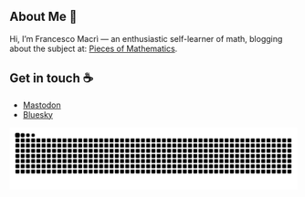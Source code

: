 ## About Me :bust_in_silhouette:

Hi, I’m Francesco Macrì — an enthusiastic self-learner of math, blogging about the subject at: [Pieces of Mathematics](https://www.piecesofmathematics.com).

## Get in touch :coffee:

- [Mastodon](https://mathstodon.xyz/@pieces_of_mathematics)
- [Bluesky](https://bsky.app/profile/pcsofmath.bsky.social)

![Snake Animation](https://github.com/francescomacri/francescomacri/blob/manual-run-output/docker/github-contribution-grid-snake-dark.svg)

<!--
<div align=center>
      <img width=390 src="https://github-readme-stats.vercel.app/api?username=francescomacri&theme=transparent&count_private=true&show_icons=true&rank_icon=github&locale=en" alt="Francesco Macrì's GitHub Stats" />
      <img width=390 src="https://github-readme-streak-stats.herokuapp.com/?user=francescomacri&theme=transparent&count_private=true&border_radius=10&locale=en" alt="Francesco Macrì's" />
      <img width=325 src="https://github-readme-stats.vercel.app/api/top-langs?username=francescomacri&theme=transparent&layout=donut&hide=css&langs_count=8&border_radius=10&show_icons=true&locale=en" alt="Francesco       Macrì's Most Used Languages" />
</div>
-->
